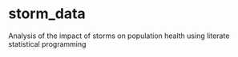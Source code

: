 # storm_data
Analysis of the impact of storms on population health using literate statistical programming
